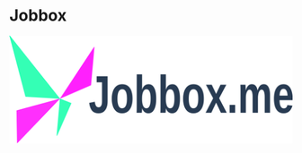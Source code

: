 # Jobbox
![Jobbox Logo](https://github.com/gccornejo441/Jobbox/blob/main/public/images/jobbox.me.svg?raw=true)
